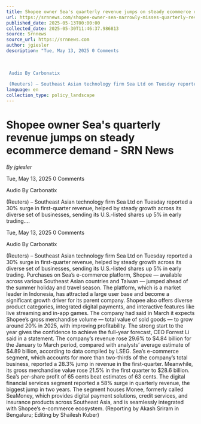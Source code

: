 ```yaml
---
title: Shopee owner Sea's quarterly revenue jumps on steady ecommerce demand - SRN News
url: https://srnnews.com/shopee-owner-sea-narrowly-misses-quarterly-revenue-estimates/
published_date: 2025-05-13T00:00:00
collected_date: 2025-05-30T11:46:37.986813
source: Srnnews
source_url: https://srnnews.com
author: jgiesler
description: "Tue, May 13, 2025 0 Comments 
 
 
 
 Audio By Carbonatix 
 
 (Reuters) – Southeast Asian technology firm Sea Ltd on Tuesday reported a 30% surge in first-quarter revenue, helped by steady growth across its diverse set of businesses, sending its U.S.-listed shares up 5% in early trading...."
language: en
collection_type: policy_landscape
---
```


# Shopee owner Sea's quarterly revenue jumps on steady ecommerce demand - SRN News

*By jgiesler*

Tue, May 13, 2025 0 Comments 
 
 
 
 Audio By Carbonatix 
 
 (Reuters) – Southeast Asian technology firm Sea Ltd on Tuesday reported a 30% surge in first-quarter revenue, helped by steady growth across its diverse set of businesses, sending its U.S.-listed shares up 5% in early trading....

Tue, May 13, 2025 0 Comments

Audio By Carbonatix 
 
 (Reuters) – Southeast Asian technology firm Sea Ltd on Tuesday reported a 30% surge in first-quarter revenue, helped by steady growth across its diverse set of businesses, sending its U.S.-listed shares up 5% in early trading. 
 Purchases on Sea’s e-commerce platform, Shopee — available across various Southeast Asian countries and Taiwan — jumped ahead of the summer holiday and travel season. 
 The platform, which is a market leader in Indonesia, has attracted a large user base and become a significant growth driver for its parent company. 
 Shopee also offers diverse product categories, integrated digital payments, and interactive features like live streaming and in-app games. 
 The company had said in March it expects Shopee’s gross merchandise volume — total value of sold goods — to grow around 20% in 2025, with improving profitability. 
 The strong start to the year gives the confidence to achieve the full-year forecast, CEO Forrest Li said in a statement. 
 The company’s revenue rose 29.6% to $4.84 billion for the January to March period, compared with analysts’ average estimate of $4.89 billion, according to data compiled by LSEG. 
 Sea’s e-commerce segment, which accounts for more than two-thirds of the company’s total business, reported a 28.3% jump in revenue in the first-quarter. 
 Meanwhile, its gross merchandise value rose 21.5% in the first quarter to $28.6 billion. 
 Sea’s per-share profit of 65 cents beat estimates of 63 cents. 
 The digital financial services segment reported a 58% surge in quarterly revenue, the biggest jump in two years. 
 The segment houses Monee, formerly called SeaMoney, which provides digital payment solutions, credit services, and insurance products across Southeast Asia, and is seamlessly integrated with Shopee’s e-commerce ecosystem. 
 (Reporting by Akash Sriram in Bengaluru; Editing by Shailesh Kuber)